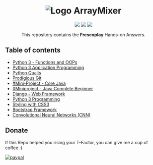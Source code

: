 <h1 align="center">
  <br>
   <img src="https://play.fresco.me/dc9cde27411f9ab236beed5eec421523.png" alt="Logo ArrayMixer" title="Logo ArrayMixer by  cliparteles ( https://openclipart.org/user-detail/cliparteles )" />
  <br>
</h1>
<p align="center">  
<a href="https://www.codacy.com/app/josetelesmaciel/array-mixer?utm_source=github.com&utm_medium=referral&utm_content=teles/array-mixer&utm_campaign=badger"><img src="https://api.codacy.com/project/badge/Grade/2cbd62dd3c284ce79f6e2c35817bec12"></a>
<a href="https://travis-ci.org/teles/array-mixer"><img src="https://travis-ci.org/teles/array-mixer.svg?branch=master"></a>
<a href="https://hits.seeyoufarm.com"><img src="https://hits.seeyoufarm.com/api/count/incr/badge.svg?url=https%3A%2F%2Fgithub.com%2FAkhilmsAchu%2FFresco-Play-Courses-Answers&count_bg=%2379C83D&title_bg=%23555555&icon=&icon_color=%23FF0000&title=Views&edge_flat=false"></a>
</p>

<p align="center">
  This repository contains the <strong>Frescoplay</strong> Hands-on Answers.
</p>

## Table of contents

  * [Python 3 - Functions and OOPs](#Functions-and-OOPs)
  * [Python 3 Application Programming](#Application-Programming)
  * [Python Qualis](#Python-Qualis)
  * [Prodigious Git](#Prodigious-Git)
  * [#Mini-Project - Core Java](#Functions-and-OOPs)
  * [#Miniproject - Java Complete Beginner](#Application-Programming)
  * [Django - Web Framework](#Python-Qualis)
  * [Python 3 Programming](#Prodigious-Git)
  * [Styling with CSS3](#Prodigious-Git)
  * [Bootstrap Framework](#Prodigious-Git)
  * [Convolutional Neural Networks (CNN)](#Prodigious-Git)

## Donate

If this Repo helped you rising your T-Factor, you can give me a cup of coffee :) 

[![paypal](https://www.paypalobjects.com/en_US/i/btn/btn_donateCC_LG.gif)](http://paypal.me/akhilsree001)
